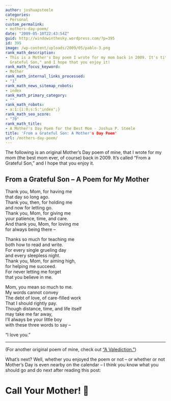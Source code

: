 ```yaml
---
author: joshuapsteele
categories:
- Personal
custom_permalink:
- mothers-day-poem/
date: "2009-05-10T22:43:54Z"
guid: http://windowinthesky.wordpress.com/?p=395
id: 395
image: /wp-content/uploads/2009/05/pablo-3.png
rank_math_description:
- This is a Mother's Day poem I wrote for my mom back in 2009. It's titled "From a
  Grateful Son," and I hope that you enjoy it!
rank_math_focus_keyword:
- Mother
rank_math_internal_links_processed:
- "1"
rank_math_news_sitemap_robots:
- index
rank_math_primary_category:
- ""
rank_math_robots:
- a:1:{i:0;s:5:"index";}
rank_math_seo_score:
- "70"
rank_math_title:
- A Mother's Day Poem for the Best Mom - Joshua P. Steele
title: 'From a Grateful Son: A Mother's Day Poem'
url: /mothers-day-poem/
---
```


The following is an original Mother’s Day poem of mine, that I wrote for my mom (the best mom ever, of course) back in 2009. It’s called “From a Grateful Son,” and I hope that you enjoy it.

## From a Grateful Son – A Poem for My Mother

Thank you, Mom, for having me  
that day so long ago.  
Thank you, then, for holding me  
and now for letting go.  
Thank you, Mom, for giving me  
your patience, time, and care.  
And thank you, Mom, for loving me  
for always being there –

Thanks so much for teaching me  
both how to read and write.  
For every single grueling day  
and every sleepless night.  
Thank you, Mom, for aiming high,  
for helping me succeed.  
For never letting me forget  
that you believe in me.

Mom, you mean so much to me.  
My words cannot convey  
The debt of love, of care-filled work  
That I should rightly pay.  
Though distance, time, and life itself  
may take me far away,  
I’ll always be your little boy  
with these three words to say –

“I love you.”

---

(For another original poem of mine, check out [“A Valediction.”](https://joshuapsteele.com/2009/06/06/a-valediction/))

What’s next? Well, whether you enjoyed the poem or not – or whether or not Mother’s Day is even nearby on the calendar – I think you know what you should go and do next after reading this post:

# Call Your Mother! 🙂